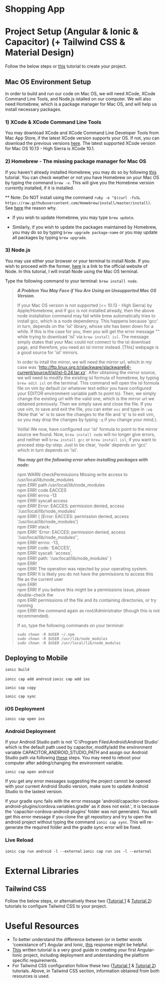 # Shopping App


# Project Setup (Angular & Ionic & Capacitor) (+ Tailwind CSS & Material Design)


Follow the below steps or [this](https://ionicframework.com/docs/angular/your-first-app) tutorial to create your project.


## Mac OS Environment Setup


In order to build and run our code on Mac OS, we will need XCode, XCode Command Line Tools, and Node.js istalled on our computer. We will also need Homebrew, which is a package manager for Mac OS, and will help us install necessary packages.


### 1) XCode & XCode Command Line Tools

You may download XCode and XCode Command Line Developer Tools from Mac App Store, if the latest XCode version supports your OS. If not, you can download the previous versions [here](https://developer.apple.com/download/all/?q=xcode). The latest supported XCode version for Mac OS 10.13 - High Sierra is XCode 10.1.



### 2) Homebrew - The missing package manager for Mac OS

If you haven't already installed Homebrew, you may do so by following [this](https://www.digitalocean.com/community/tutorials/how-to-install-and-use-homebrew-on-macos) tutorial. You can check weather or not you have Homebrew on your Mac OS by typing the command `brew -v`. This will give you the Homebrew version currently installed, if it is installed.

** Note: Do NOT install using the command `ruby -e "$(curl -fsSL https://raw.githubusercontent.com/Homebrew/install/master/install)`. See [here](https://stackoverflow.com/questions/20381128/installing-homebrew-on-os-x) the reason why. 

* If you wish to update Homebrew, you may type `brew update`. 

* Similarly, if you wish to update the packages maintained by Homebrew, you may do so by typing `brew upgrade package-name` or you may update all packages by typing `brew upgrade`.



### 3) Node.js

You may use either your browser or your terminal to install Node. If you wish to proceed with the former, [here](https://nodejs.org/en/download/) is a link to the official website of Node. In this tutorial, I will install Node using the Mac OS terminal.

Type the following command to your terminal: `brew install node`.




> **_A Problem You May Face if You Are Using an Unsupported Mac OS Version._**  
>
> If your Mac OS version is not supported (<= 10.13 - High Sierra) by Apple/Homebrew, and if gcc is not installed already, then the above node installation command may fail while brew automatically tries to install gcc, which is a node dependency. This happens because 'gcc' in turn, depends on the 'isl' library, whose site has been down for a while. If this is the case for you, then you will get the error message "" while trying to download 'isl' via `brew install isl`. The message simply states that your Mac could not connect to the isl download page, and therefore, you need an isl mirror instead. [This] webpage is a good source for 'isl' mirrors.  
>   
> In order to intall the mirror, we will need the mirror url, which in my case was 'http://ftp.linux.org.tr/slackware/slackware64-current/source/l/isl/isl-0.24.tar.xz'. After obtaining the mirror source, we will need to modify the existing isl formula of homebrew, by typing `brew edit isl` on the terminal. This command will open the isl formula file on vim by default (or whatever text editor you have configured your EDITOR environment variable path to point to). Then, we simply change the existing url with the valid one, which is the mirror url we obtained previously. Then we simply save and close the file. If you use vim, to save and exit the file, you can enter `esc` and type in `:wq` (Note that 'w' is to save the changes to the file and 'q' is to exit vim, so you may drop the changes by typing `:q` if you change your mind.).  
>   
> Voilla! We now, have configured our 'isl' formula to point to the mirror source we found. Now, `brew install node` will no longer give errors, and neither will `brew install gcc` or `brew install isl`, if you want to proceed step-by-step. Just to be clear, 'node' depends on 'gcc' which in turn depends on 'isl'.



> **_You may get the following error when installing packages with node:_**  
> 
> npm WARN checkPermissions Missing write access to /usr/local/lib/node_modules  
npm ERR! path /usr/local/lib/node_modules  
npm ERR! code EACCES  
npm ERR! errno -13  
npm ERR! syscall access  
npm ERR! Error: EACCES: permission denied, access '/usr/local/lib/node_modules'  
npm ERR!  { [Error: EACCES: permission denied, access '/usr/local/lib/node_modules']  
npm ERR!   stack:  
npm ERR!    'Error: EACCES: permission denied, access \'/usr/local/lib/node_modules\'',  
npm ERR!   errno: -13,  
npm ERR!   code: 'EACCES',  
npm ERR!   syscall: 'access',  
npm ERR!   path: '/usr/local/lib/node_modules' }  
npm ERR!   
npm ERR! The operation was rejected by your operating system.  
npm ERR! It is likely you do not have the permissions to access this file as the current user  
npm ERR!   
npm ERR! If you believe this might be a permissions issue, please double-check the  
npm ERR! permissions of the file and its containing directories, or try running  
npm ERR! the command again as root/Administrator (though this is not recommended).  
>
> If so, type the following commands on your terminal:
> ```lang-js
> sudo chown -R $USER ~/.npm  
> sudo chown -R $USER /usr/lib/node_modules  
> sudo chown -R $USER /usr/local/lib/node_modules   
> ```



## Deploying to Mobile


`ionic build`

`ionic cap add android` `ionic cap add ios`

`ionic cap copy`

`ionic cap sync`
 
 
### iOS Deployment


`ionic cap open ios`

### Android Deployment


If your Android Studio path is not 'C:\Program Files\Android\Android Studio' which is the default path used by capacitor, modify/add the environment variable CAPACITOR_ANDROID_STUDIO_PATH and assign our Android Studio path via following [these](https://support.shotgunsoftware.com/hc/en-us/articles/114094235653-Setting-global-environment-variables-on-Windows) steps. You may need to reboot your computer after adding/changing the environment variable.

`ionic cap open android`

If you get any error messages suggesting the project cannot be opened with your current Android Studio version, make sure to update Android Studio to the lastest version.

If your gradle sync fails with the error message 'android/capacitor-cordova-android-plugins/cordova.variables.gradle' as it does not exist.', it is because the 'capacitor-cordova-android-plugins' folder was not generated. You will get this error message if you clone the git repository and try to open the android project without typing the command `ionic cap sync`. This will re-generate the required folder and the gradle sync error will be fixed.


### Live Reload


`ionic cap run android -l --external` `ionic cap run ios -l --external`


# External Libraries


## Tailwind CSS


Follow the below steps, or alternatively these two ([Tutorial 1](https://www.angularjswiki.com/angular/angular-tailwind-css/#step-2-install-tailwindcss-via-npm-or-yarn) & [Tutorial 2](https://dev.to/angular/setup-tailwindcss-in-angular-the-easy-way-1i5l)) tutorials to configure Tailwind CSS to your project.


# Useful Resources


* To better understand the difference between (or in better words 'coexistance of') Angular and Ionic, [this](https://forum.ionicframework.com/t/which-to-use-angular-or-ionic/196891/2) response might be helpful.
* [This](https://ionicframework.com/docs/angular/your-first-app) written tutorial is a very good guide in creating your first Angular-Ionic project, including deployment and understanding the platform specific requirements.
* For Tailwind CSS configuration follow these two ([Tutorial 1](https://www.angularjswiki.com/angular/angular-tailwind-css/#step-2-install-tailwindcss-via-npm-or-yarn) & [Tutorial 2](https://dev.to/angular/setup-tailwindcss-in-angular-the-easy-way-1i5l)) tutorials. Above, in Tailwind CSS section, information obtained from both resources is used.




